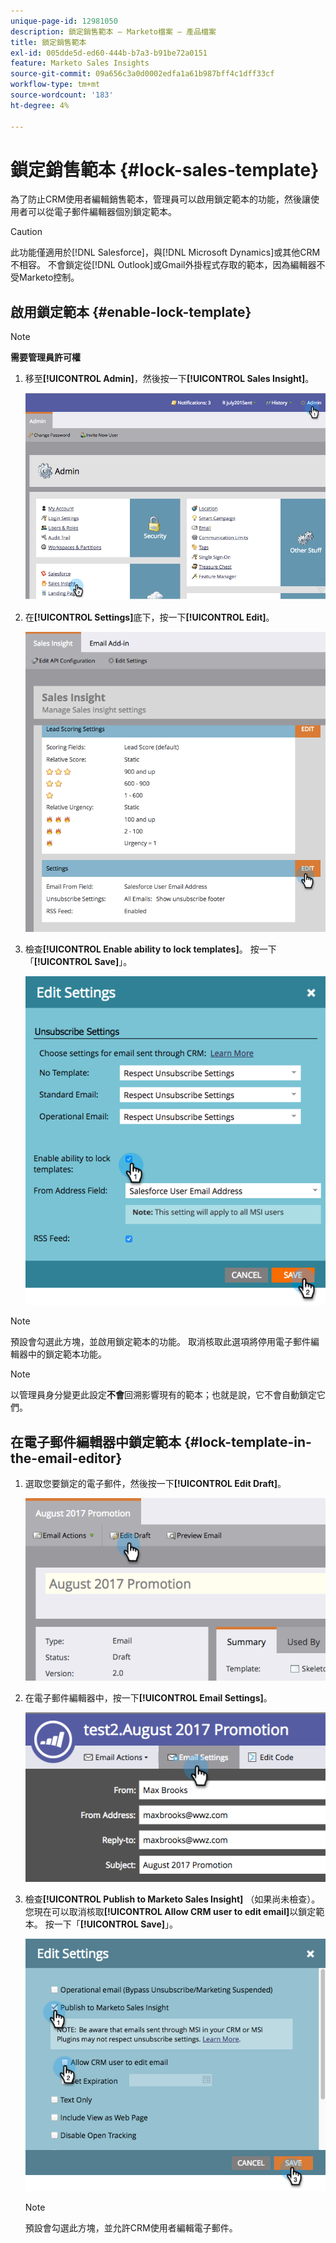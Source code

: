 ```yaml
---
unique-page-id: 12981050
description: 鎖定銷售範本 — Marketo檔案 — 產品檔案
title: 鎖定銷售範本
exl-id: 005dde5d-ed60-444b-b7a3-b91be72a0151
feature: Marketo Sales Insights
source-git-commit: 09a656c3a0d0002edfa1a61b987bff4c1dff33cf
workflow-type: tm+mt
source-wordcount: '183'
ht-degree: 4%

---
```


# 鎖定銷售範本 {#lock-sales-template}

為了防止CRM使用者編輯銷售範本，管理員可以啟用鎖定範本的功能，然後讓使用者可以從電子郵件編輯器個別鎖定範本。

>[!CAUTION]
>
>此功能僅適用於[!DNL Salesforce]，與[!DNL Microsoft Dynamics]或其他CRM不相容。 不會鎖定從[!DNL Outlook]或Gmail外掛程式存取的範本，因為編輯器不受Marketo控制。

## 啟用鎖定範本 {#enable-lock-template}

>[!NOTE]
>
>**需要管理員許可權**

1. 移至&#x200B;**[!UICONTROL Admin]**，然後按一下&#x200B;**[!UICONTROL Sales Insight]**。

   ![](assets/1.png)

1. 在&#x200B;**[!UICONTROL Settings]**&#x200B;底下，按一下&#x200B;**[!UICONTROL Edit]**。

   ![](assets/2.png)

1. 檢查&#x200B;**[!UICONTROL Enable ability to lock templates]**。 按一下「**[!UICONTROL Save]**」。

   ![](assets/image2017-10-9-8-3a19-3a45.png)

>[!NOTE]
>
>預設會勾選此方塊，並啟用鎖定範本的功能。 取消核取此選項將停用電子郵件編輯器中的鎖定範本功能。

>[!NOTE]
>
>以管理員身分變更此設定&#x200B;**不會**&#x200B;回溯影響現有的範本；也就是說，它不會自動鎖定它們。

## 在電子郵件編輯器中鎖定範本 {#lock-template-in-the-email-editor}

1. 選取您要鎖定的電子郵件，然後按一下&#x200B;**[!UICONTROL Edit Draft]**。

   ![](assets/5.png)

1. 在電子郵件編輯器中，按一下&#x200B;**[!UICONTROL Email Settings]**。

   ![](assets/6.png)

1. 檢查&#x200B;**[!UICONTROL Publish to Marketo Sales Insight]** （如果尚未檢查）。 您現在可以取消核取&#x200B;**[!UICONTROL Allow CRM user to edit email]**&#x200B;以鎖定範本。 按一下「**[!UICONTROL Save]**」。

   ![](assets/7.png)

   >[!NOTE]
   >
   >預設會勾選此方塊，並允許CRM使用者編輯電子郵件。

